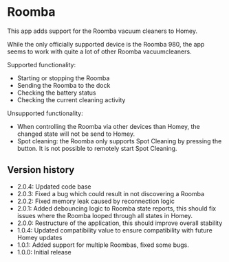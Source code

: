 # Roomba

This app adds support for the Roomba vacuum cleaners to Homey.

While the only officially supported device is the Roomba 980, the app seems to work with quite a lot of other Roomba vacuumcleaners.

Supported functionality:

 * Starting or stopping the Roomba
 * Sending the Roomba to the dock
 * Checking the battery status
 * Checking the current cleaning activity

Unsupported functionality:

 * When controlling the Roomba via other devices than Homey, the changed state will not be send to Homey.
 * Spot cleaning: the Roomba only supports Spot Cleaning by pressing the button.
   It is not possible to remotely start Spot Cleaning.

## Version history
 * 2.0.4: Updated code base
 * 2.0.3: Fixed a bug which could result in not discovering a Roomba 
 * 2.0.2: Fixed memory leak caused by reconnection logic
 * 2.0.1: Added debouncing logic to Roomba state reports, this should fix issues where the Roomba looped through all states in Homey.
 * 2.0.0: Restructure of the application, this should improve overall stability
 * 1.0.4: Updated compatibility value to ensure compatibility with future Homey updates
 * 1.0.1: Added support for multiple Roombas, fixed some bugs.
 * 1.0.0: Initial release
